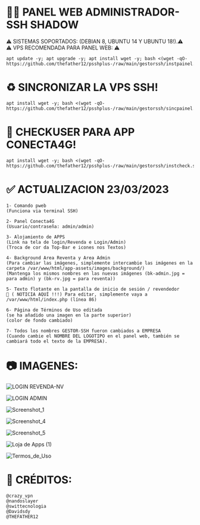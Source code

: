 # 👨‍💻 PANEL WEB ADMINISTRADOR-SSH SHADOW
⚠ SISTEMAS SOPORTADOS: (DEBIAN 8, UBUNTU 14 Y UBUNTU 18!).⚠ </br>
⚠  VPS RECOMENDADA PARA PANEL WEB: ⚠
```
apt update -y; apt upgrade -y; apt install wget -y; bash <(wget -qO- https://github.com/thefather12/psshplus-/raw/main/gestorssh/instpainel.sh)
```

# ♻ SINCRONIZAR LA VPS SSH!
```
apt install wget -y; bash <(wget -qO- https://github.com/thefather12/psshplus-/raw/main/gestorssh/sincpainel.sh)
```

# 🛂 CHECKUSER PARA APP CONECTA4G!
```
apt install wget -y; bash <(wget -qO- https://github.com/thefather12/psshplus-/raw/main/gestorssh/instcheck.sh)
```

# ✅ ACTUALIZACION 23/03/2023
```
1- Comando pweb
(Funciona via terminal SSH)

2- Panel Conecta4G 
(Usuario/contraseña: admin/admin)

3- Alojamiento de APPS 
(Link na tela de login/Revenda e Login/Admin)
(Troca de cor da Top-Bar e icones nos Textos)

4- Background Area Reventa y Area Admin
(Para cambiar las imágenes, simplemente intercambie las imágenes en la carpeta /var/www/html/app-assets/images/background/)
(Mantenga los mismos nombres en las nuevas imágenes (bk-admin.jpg = para admin) y (bk-rv.jpg = para reventa))

5- Texto flotante en la pantalla de inicio de sesión / revendedor
📣 ( NOTICIA AQUÍ !!!) Para editar, simplemente vaya a /var/www/html/index.php (línea 86)

6- Página de Términos de Uso editada
(se ha añadido una imagen en la parte superior)
(color de fondo cambiado)

7- Todos los nombres GESTOR-SSH fueron cambiados a EMPRESA
(Cuando cambie el NOMBRE DEL LOGOTIPO en el panel web, también se cambiará todo el texto de la EMPRESA).
```



# 📷 IMAGENES:
![LOGIN REVENDA-NV](https://user-images.githubusercontent.com/105602625/187283396-50394a4d-e696-429e-978f-4c67ecf71bdd.jpg)

![LOGIN ADMIN](https://user-images.githubusercontent.com/105602625/187033648-c587cd0b-0ba2-4842-afe7-5054c770246e.jpg)

![Screenshot_1](https://user-images.githubusercontent.com/105602625/184881201-1301576a-8284-4079-9d2c-c168f7d37788.jpg)

![Screenshot_4](https://user-images.githubusercontent.com/105602625/184990006-0a13ff1c-3d57-43ec-8e9d-3d86f3f91c4d.jpg)

![Screenshot_5](https://user-images.githubusercontent.com/105602625/184990008-14ff626d-f9ce-4600-8bc5-565078e804b4.jpg)

![Loja de Apps (1)](https://user-images.githubusercontent.com/105602625/186015816-e7ab04c0-b8ff-464e-84d9-a7b552ba7cc1.jpg)

![Termos_de_Uso](https://user-images.githubusercontent.com/105602625/187283399-d5b41bd6-1de0-42af-800b-a59e45fdc5cd.jpg)

# 📜 CRÉDITOS:
```
@crazy_vpn
@nandoslayer
@swittecnologia
@Davidsdy
@THEFATHER12
```

